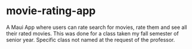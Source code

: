 # movie-rating-app
A Maui App where users can rate search for movies, rate them and see all their rated movies. This was done for a class taken my fall semester of senior year. Specific class not named at the request of the professor.
